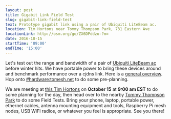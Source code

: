 ```yaml
---
layout: post
title: Gigabit Link Field Test
slug: gigabit-link-field-test
text: Prototype gigabit link using a pair of Ubiquiti LiteBeam ac.
location: Tim Hortons near Tommy Thompson Park, 731 Eastern Ave
locationLink: http://osm.org/go/ZX6DPddzo-?m=
date: 2016-10-15
startTime: '09:00'
endTime: '15:00'
---
```


Let's test out the range and bandwidth of a pair of [Ubiquiti LiteBeam ac](https://www.ubnt.com/airmax/litebeam-ac/) before winter hits. We have portable power to bring these devices around and benchmark performance over a cjdns link. Here is a [general overview](https://wekan.tomesh.net/b/LWS8X7sGFXqDgZ7ag/tomesh-net/pPnPbWjaHLXGrW9iS). Hop onto [#hardware:tomesh.net](https://chat.tomesh.net/#/room/#hardware:tomesh.net) to do some pre-planning.

We are meeting at [this Tim Hortons](https://www.google.ca/maps/place/Tim+Hortons/@43.6596769,-79.3312397,17z/data=!3m1!4b1!4m5!3m4!1s0x89d4cb9c427a69e1:0x183e595421b317d5!8m2!3d43.659673!4d-79.329051) on **October 15** at **9:00 am EST** to do some planning for the day, then head over to the nearby [Tommy Thompson Park](http://tommythompsonpark.ca) to do some Field Tests. Bring your phone, laptop, portable power, ethernet cables, antenna mounting equipment and tools, Raspberry Pi mesh nodes, USB WiFi radios, or whatever you feel is appropriate. See you there!
